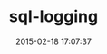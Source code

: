 ---
layout: post
title:  "sql-logging"
repo:   "lightyear/sql-logging"
date:   2015-02-18 17:07:37
gemurl: http://github.com/lightyear/sql-logging
---